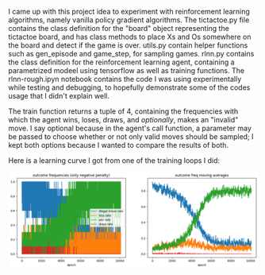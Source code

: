 I came up with this project idea to experiment with reinforcement learning algorithms, namely vanilla policy gradient algorithms.
The tictactoe.py file contains the class definition for the "board" object representing the tictactoe board, and has class methods to place Xs and Os somewhere on the board and detect if the game is over. utils.py contain helper functions
such as gen_episode and game_step, for sampling games. rlnn.py contains the class definition for the reinforcement learning agent, containing a parametrized modeel using tensorflow
as well as training functions. The rlnn-rough.ipyn notebook contains the code I was using experimentally while testing and debugging, to hopefully demonstrate some of the codes 
usage that I didn't explain well.  

The train function returns a tuple of 4, containing the frequencies with which the agent wins, loses, draws, and *optionally*, makes an "invalid" move. I say optional because in
the agent's call function, a parameter may be passed to choose whether or not only valid moves should be sampled; I kept both options because I wanted to compare the results
of both.

Here is a learning curve I got from one of the training loops I did:

![](L2Reg_normal_reward.png)